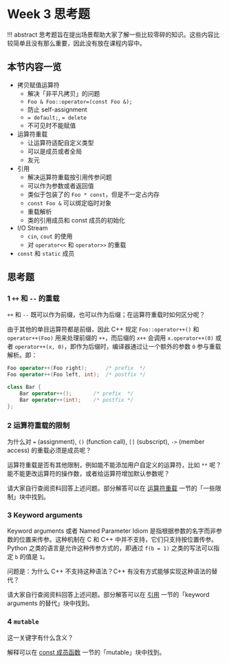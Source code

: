 # Week 3 思考题

!!! abstract
    思考题旨在提出场景帮助大家了解一些比较零碎的知识。这些内容比较简单且没有那么重要，因此没有放在课程内容中。

## 本节内容一览

- 拷贝赋值运算符
    - 解决「非平凡拷贝」的问题
    - `Foo & Foo::operator=(const Foo &);`
    - 防止 self-assignment
    - `= default;`, `= delete`
    - 不可见时不能赋值
- 运算符重载
    - 让运算符适配自定义类型
    - 可以是成员或者全局
    - 友元
- 引用
    - 解决运算符重载按引用传参问题
    - 可以作为参数或者返回值
    - 类似于包装了的 `Foo * const`，但是不一定占内存
    - `const Foo &` 可以绑定临时对象
    - 重载解析
    - 类的引用成员和 const 成员的初始化
- I/O Stream
    - `cin`, `cout` 的使用
    - 对 `operator<<` 和 `operator>>` 的重载
- `const` 和 `static` 成员

## 思考题

### 1 `++` 和 `--` 的重载

`++` 和 `--` 既可以作为前缀，也可以作为后缀；在运算符重载时如何区分呢？

由于其他的单目运算符都是前缀，因此 C++ 规定 `Foo::operator++()` 和 `operator++(Foo)` 用来处理前缀的 `++`，而后缀的 `x++` 会调用 `x.operator++(0)` 或者 `operator++(x, 0)`，即作为后缀时，编译器通过让一个额外的参数 `0` 参与重载解析。即：

```c++
Foo operator++(Foo right);      /* prefix  */
Foo operator++(Foo left, int);  /* postfix */

class Bar {
    Bar operator++();       /* prefix  */
    Bar operator++(int);    /* postfix */
};
```

### 2 运算符重载的限制

为什么对 `=` (assignment), `()` (function call), `[]` (subscript), `->` (member access) 的重载必须是成员呢？

运算符重载是否有其他限制，例如能不能添加用户自定义的运算符，比如 `**` 呢？能不能更改运算符的操作数，或者给运算符增加默认参数呢？

请大家自行查阅资料回答上述问题。部分解答可以在 [运算符重载](../../5_class_2/#%E5%8F%8B%E5%85%83) 一节的「一些限制」块中找到。

### 3 Keyword arguments

Keyword arguments 或者 Named Parameter Idiom 是指根据参数的名字而非参数的位置来传参。这种机制在 C 和 C++ 中并不支持，它们只支持按位置传参。Python 之类的语言是允许这种传参方式的，即通过 `f(b = 1)` 之类的写法可以指定 `b` 的值是 `1`。

问题是：为什么 C++ 不支持这种语法？C++ 有没有方式能够实现这种语法的替代？

请大家自行查阅资料回答上述问题。部分解答可以在 [引用](../../5_class_2/#%E7%B1%BB%E7%9A%84%E5%BC%95%E7%94%A8%E6%88%90%E5%91%98%E5%92%8C-const-%E6%88%90%E5%91%98) 一节的「keyword arguments 的替代」块中找到。

### 4 `mutable`

这一关键字有什么含义？

解释可以在 [const 成员函数](../../5_class_2/#const-%E6%88%90%E5%91%98%E5%87%BD%E6%95%B0) 一节的「mutable」块中找到。